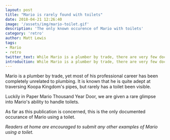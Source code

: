 ```yaml
---
layout: post
title: "Mario is rarely found with toilets"
date: 2018-04-21 12:26:40
image: '/assets/img/mario-toilet.gif'
description: 'The only known occurence of Mario with toilets'
category: 'retro'
author: Matt Lewis
tags:
- Mario
- retro
twitter_text: While Mario is a plumber by trade, there are very few documented occurrences of his toilet use.
introduction: While Mario is a plumber by trade, there are very few documented occurrences of his toilet use.
---
```


Mario is a plumber by trade, yet most of his professional career has been completely unrelated to plumbing. It is known that he is quite
adept at traversing Koopa Kingdom's pipes, but rarely has a toilet been visible.

Luckily in Paper Mario Thousand Year Door, we are given a rare glimpse into Mario's ability to handle toilets.

As far as this publication is concerned, this is the only documented occurance of Mario using a toilet.

_Readers at home are encouraged to submit any other examples of Mario using a toilet._
